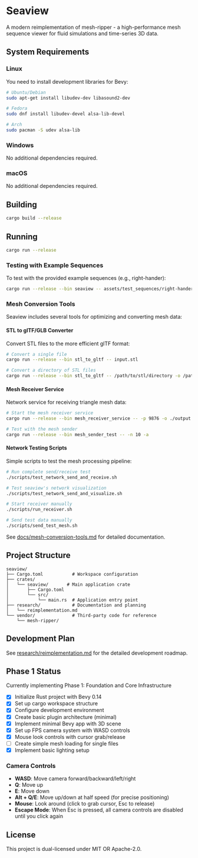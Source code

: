# Seaview

A modern reimplementation of mesh-ripper - a high-performance mesh sequence viewer for fluid simulations and time-series 3D data.

## System Requirements

### Linux
You need to install development libraries for Bevy:

```bash
# Ubuntu/Debian
sudo apt-get install libudev-dev libasound2-dev

# Fedora
sudo dnf install libudev-devel alsa-lib-devel

# Arch
sudo pacman -S udev alsa-lib
```

### Windows
No additional dependencies required.

### macOS
No additional dependencies required.

## Building

```bash
cargo build --release
```

## Running

```bash
cargo run --release
```

### Testing with Example Sequences

To test with the provided example sequences (e.g., right-hander):

```bash
cargo run --release --bin seaview -- assets/test_sequences/right-hander/ --source-coordinates zup
```

### Mesh Conversion Tools

Seaview includes several tools for optimizing and converting mesh data:

#### STL to glTF/GLB Converter
Convert STL files to the more efficient glTF format:

```bash
# Convert a single file
cargo run --release --bin stl_to_gltf -- input.stl

# Convert a directory of STL files
cargo run --release --bin stl_to_gltf -- /path/to/stl/directory -o /path/to/output
```

#### Mesh Receiver Service
Network service for receiving triangle mesh data:

```bash
# Start the mesh receiver service
cargo run --release --bin mesh_receiver_service -- -p 9876 -o ./output

# Test with the mesh sender
cargo run --release --bin mesh_sender_test -- -n 10 -a
```

#### Network Testing Scripts
Simple scripts to test the mesh processing pipeline:

```bash
# Run complete send/receive test
./scripts/test_network_send_and_receive.sh

# Test seaview's network visualization
./scripts/test_network_send_and_visualize.sh

# Start receiver manually
./scripts/run_receiver.sh

# Send test data manually  
./scripts/send_test_mesh.sh
```

See [docs/mesh-conversion-tools.md](docs/mesh-conversion-tools.md) for detailed documentation.

## Project Structure

```
seaview/
├── Cargo.toml           # Workspace configuration
├── crates/
│   └── seaview/       # Main application crate
│       ├── Cargo.toml
│       └── src/
│           └── main.rs  # Application entry point
├── research/            # Documentation and planning
│   └── reimplementation.md
└── vendor/              # Third-party code for reference
    └── mesh-ripper/
```

## Development Plan

See [research/reimplementation.md](research/reimplementation.md) for the detailed development roadmap.

## Phase 1 Status

Currently implementing Phase 1: Foundation and Core Infrastructure
- [x] Initialize Rust project with Bevy 0.14
- [x] Set up cargo workspace structure
- [x] Configure development environment
- [x] Create basic plugin architecture (minimal)
- [x] Implement minimal Bevy app with 3D scene
- [x] Set up FPS camera system with WASD controls
- [x] Mouse look controls with cursor grab/release
- [ ] Create simple mesh loading for single files
- [x] Implement basic lighting setup

### Camera Controls
- **WASD**: Move camera forward/backward/left/right
- **Q**: Move up
- **E**: Move down
- **Alt + Q/E**: Move up/down at half speed (for precise positioning)
- **Mouse**: Look around (click to grab cursor, Esc to release)
- **Escape Mode**: When Esc is pressed, all camera controls are disabled until you click again

## License

This project is dual-licensed under MIT OR Apache-2.0.
